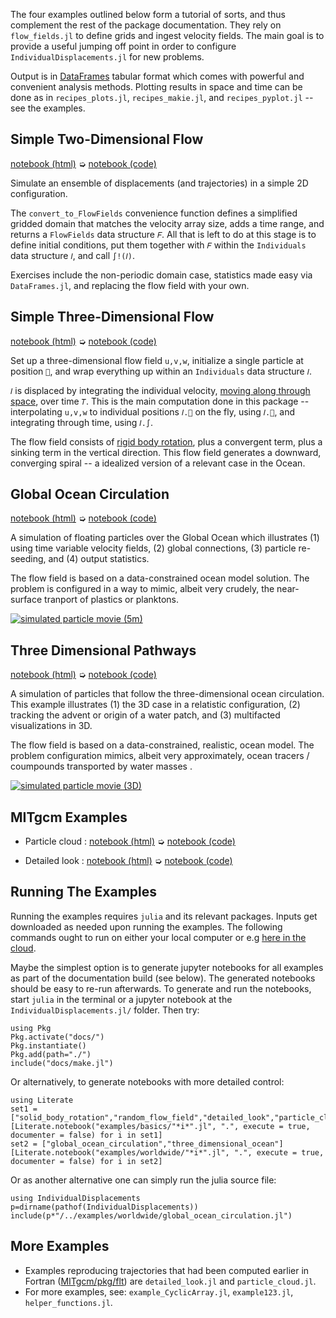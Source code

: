 
The four examples outlined below form a tutorial of sorts, and thus complement the rest of the package documentation. They rely on `flow_fields.jl` to define grids and ingest velocity fields. The main goal is to provide a useful jumping off point in order to configure `IndividualDisplacements.jl` for new problems.

Output is in [DataFrames](https://juliadata.github.io/DataFrames.jl/latest/) tabular format which comes with powerful and convenient analysis methods. Plotting results in space and time can be done as in `recipes_plots.jl`, `recipes_makie.jl`, and `recipes_pyplot.jl` -- see the examples.

## Simple Two-Dimensional Flow

[notebook (html)](random_flow_field.html) ➭ [notebook (code)](https://github.com/JuliaClimate/IndividualDisplacements.jl/blob/master/examples/basics/random_flow_field.jl)

Simulate an ensemble of displacements (and trajectories) in a simple 2D configuration. 

The `convert_to_FlowFields` convenience function defines a simplified gridded domain that matches the velocity array size, adds a time range, and returns a `FlowFields`
data structure `𝐹`. 
All that is left to do at this stage is to define initial conditions, put them together with `𝐹` within the `Individuals` data structure `𝐼`, and call `∫!(𝐼)`.

Exercises include the non-periodic domain case, statistics made easy via `DataFrames.jl`, and replacing the flow field with your own.

## Simple Three-Dimensional Flow

[notebook (html)](solid_body_rotation.html) ➭ [notebook (code)](https://github.com/JuliaClimate/IndividualDisplacements.jl/blob/master/examples/basics/solid_body_rotation.jl)

Set up a three-dimensional flow field `u,v,w`, initialize a single particle at position `📌`, and wrap everything up within an `Individuals` data structure `𝐼`.

`𝐼` is displaced by integrating the individual velocity, [moving along through space](https://en.wikipedia.org/wiki/Lagrangian_and_Eulerian_specification_of_the_flow_field), over time `𝑇`.  This is the main computation done in this package -- interpolating `u,v,w` to individual positions `𝐼.📌` on the fly, using `𝐼.🚄`, and integrating through time, using `𝐼.∫`.

The flow field consists of [rigid body rotation](https://en.wikipedia.org/wiki/Rigid_body), plus a convergent term, plus a sinking term in the vertical direction. This flow field generates a downward, converging spiral -- a idealized version of a relevant case in the Ocean.

## Global Ocean Circulation

[notebook (html)](https://juliaclimate.github.io/IndividualDisplacements.jl/dev/worldwide/global_ocean_circulation/index.html) ➭ [notebook (code)](https://github.com/JuliaClimate/IndividualDisplacements.jl/blob/master/examples/worldwide/global_ocean_circulation.jl)

A simulation of floating particles over the Global Ocean which illustrates (1) using time variable velocity fields, (2) global connections, (3) particle re-seeding, and (4) output statistics. 

The flow field is based on a data-constrained ocean model solution. The problem is configured in a way to mimic, albeit very crudely, the near-surface tranport of plastics or planktons.

[![simulated particle movie (5m)](https://user-images.githubusercontent.com/20276764/84766999-b801ad80-af9f-11ea-922a-610ad8a257dc.png)](https://youtu.be/W5DNqJG9jt0)

## Three Dimensional Pathways

[notebook (html)](https://juliaclimate.github.io/IndividualDisplacements.jl/dev/worldwide/three_dimensional_ocean/index.html) ➭ [notebook (code)](https://github.com/JuliaClimate/IndividualDisplacements.jl/blob/master/examples/worldwide/three_dimensional_ocean.jl)

A simulation of particles that follow the three-dimensional ocean circulation. This example illustrates (1) the 3D case in a relatistic configuration, (2) tracking the advent or origin of a water patch, and (3) multifacted visualizations in 3D.

The flow field is based on a data-constrained, realistic, ocean model. The problem configuration mimics, albeit very approximately, ocean tracers / coumpounds transported by water masses .

[![simulated particle movie (3D)](https://user-images.githubusercontent.com/20276764/94491485-595ee900-01b6-11eb-95e6-c2cacb812f46.png)](https://youtu.be/twAAE_WUs_g)

## MITgcm Examples

- Particle cloud : [notebook (html)](https://juliaclimate.github.io/IndividualDisplacements.jl/dev/basics/particle_cloud/index.html) ➭ [notebook (code)](https://github.com/JuliaClimate/IndividualDisplacements.jl/blob/master/examples/basics/particle_cloud.jl)

- Detailed look : [notebook (html)](https://juliaclimate.github.io/IndividualDisplacements.jl/dev/basics/detailed_look/index.html) ➭ [notebook (code)](https://github.com/JuliaClimate/IndividualDisplacements.jl/blob/master/examples/basics/detailed_look.jl)

## Running The Examples

Running the examples requires `julia` and its relevant packages. Inputs get downloaded as needed upon running the examples. The following commands ought to run on either your local computer or e.g [here in the cloud](https://mybinder.org/v2/gh/JuliaClimate/IndividualDisplacements.jl/master).

Maybe the simplest option is to generate jupyter notebooks for all examples as part of the documentation build (see below). The generated notebooks should be easy to re-run afterwards. To generate and run the notebooks, start `julia` in the terminal or a jupyter notebook at the `IndividualDisplacements.jl/` folder. Then try:

```
using Pkg
Pkg.activate("docs/")
Pkg.instantiate()
Pkg.add(path="./")
include("docs/make.jl")
```
 
Or alternatively, to generate notebooks with more detailed control:

```
using Literate
set1 = ["solid_body_rotation","random_flow_field","detailed_look","particle_cloud"]
[Literate.notebook("examples/basics/"*i*".jl", ".", execute = true, documenter = false) for i in set1]
set2 = ["global_ocean_circulation","three_dimensional_ocean"]
[Literate.notebook("examples/worldwide/"*i*".jl", ".", execute = true, documenter = false) for i in set2]        
```

Or as another alternative one can simply run the julia source file:

```
using IndividualDisplacements
p=dirname(pathof(IndividualDisplacements))
include(p*"/../examples/worldwide/global_ocean_circulation.jl")
```

## More Examples

-  Examples reproducing trajectories that had been computed earlier in Fortran ([MITgcm/pkg/flt](https://mitgcm.readthedocs.io/en/latest/outp_pkgs/outp_pkgs.html#)) are `detailed_look.jl` and `particle_cloud.jl`. 
- For more examples, see: `example_CyclicArray.jl`, `example123.jl`, `helper_functions.jl`.
